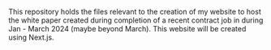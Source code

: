 This repository holds the files relevant to the creation of my website to host the white paper created during completion of a recent contract job in during Jan - March 2024 (maybe beyond March). This website will be created using Next.js. 
